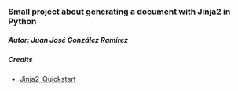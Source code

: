 ### Small project about generating a document with Jinja2 in Python

##### Autor: Juan José González Ramírez

##### Credits
- [Jinja2-Quickstart](https://github.com/marchon/Jinja2-Quickstart)